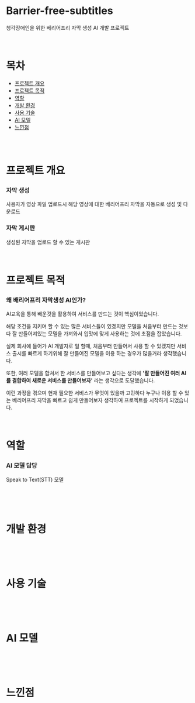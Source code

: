 # Barrier-free-subtitles

청각장애인을 위한 베리어프리 자막 생성 AI 개발 프로젝트
<br>
<br>
<br>

# 목차
- [프로젝트 개요](#프로젝트-개요)
- [프로젝트 목적](#프로젝트-목적)
- [역할](#역할)
- [개발 환경](#개발-환경)
- [사용 기술](#사용-기술)
- [AI 모델](#ai-모델)
- [느낀점](#느낀점)
<br>
<br>

# 프로젝트 개요
### 자막 생성
사용자가 영상 파일 업로드시 해당 영상에 대한 베리어프리 자막을 자동으로 생성 및 다운로드

### 자막 게시판
생성된 자막을 업로드 할 수 있는 게시판
<br>
<br>
<br>

# 프로젝트 목적
### 왜 배리어프리 자막생성 AI인가?
AI교육을 통해 배운것을 활용하여 서비스를 만드는 것이 핵심이었습니다.

해당 조건을 지키며 할 수 있는 많은 서비스들이 있겠지만 모델을 처음부터 만드는 것보다 잘 만들어져있는 모델을 가져와서 입맛에 맞게 사용하는 것에 초점을 잡았습니다.

실제 회사에 들어가 AI 개발자로 일 할때, 처음부터 만들어서 사용 할 수 있겠지만 서비스 출시를 빠르게 하기위해 잘 만들어진 모델을 이용 하는 경우가 많을거라 생각했습니다.

또한, 여러 모델을 합쳐서 한 서비스를 만들어보고 싶다는 생각에 **'잘 만들어진 여러 AI를 결합하여 새로운 서비스를 만들어보자'** 라는 생각으로 도달했습니다.

이런 과정을 겪으며 현재 필요한 서비스가 무엇이 있을까 고민하다 누구나 이용 할 수 있는 베리어프리 자막을 빠르고 쉽게 만들어보자 생각하여 프로젝트를 시작하게 되었습니다.
<br>
<br>
<br>

# 역할
### AI 모델 담당
Speak to Text(STT) 모델

<br>
<br>
<br>

# 개발 환경
<br>
<br>
<br>

# 사용 기술
<br>
<br>
<br>

# AI 모델
<br>
<br>
<br>

# 느낀점
